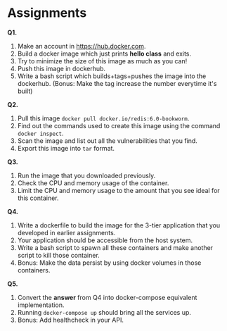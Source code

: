 # Assignments

**Q1.**
1. Make an account in https://hub.docker.com.
2. Build a docker image which just prints **hello class** and exits.
3. Try to minimize the size of this image as much as you can!
4. Push this image in dockerhub.
5. Write a bash script which builds+tags+pushes the image into the dockerhub. (Bonus: Make the tag increase the number everytime it's built)

**Q2.**
1. Pull this image `docker pull docker.io/redis:6.0-bookworm`.
2. Find out the commands used to create this image using the command `docker inspect`.
3. Scan the image and list out all the vulnerabilities that you find.
4. Export this image into `tar` format.

**Q3.**
1. Run the image that you downloaded previously.
2. Check the CPU and memory usage of the container.
3. Limit the CPU and memory usage to the amount that you see ideal for this container.

**Q4.**
1. Write a dockerfile to build the image for the 3-tier application that you developed in earlier assignments.
2. Your application should be accessible from the host system.
3. Write a bash script to spawn all these containers and make another script to kill those container.
4. Bonus: Make the data persist by using docker volumes in those containers.

**Q5.**
1. Convert the **answer** from Q4 into docker-compose equivalent implementation.
2. Running `docker-compose up` should bring all the services up.
3. Bonus: Add healthcheck in your API.
